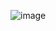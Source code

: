 ![image](https://user-images.githubusercontent.com/102151896/166315097-8418266f-9c8b-4f34-9cc9-c08a363d8f90.png)
